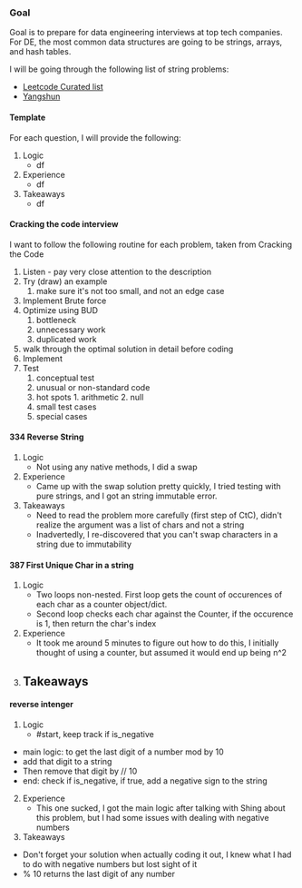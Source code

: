 ### Goal
Goal is to prepare for data engineering interviews at top tech companies. For DE, the most common data structures are going to be strings, arrays, and hash tables.

I will be going through the following list of string problems:
- [Leetcode Curated list](https://leetcode.com/explore/interview/card/top-interview-questions-easy/127/strings/879/)
- [Yangshun](https://yangshun.github.io/tech-interview-handbook/algorithms/string/)

#### Template
For each question, I will provide the following:

1. Logic
	- df
2. Experience
	- df
3. Takeaways
	- df

#### Cracking the code interview
I want to follow the following routine for each problem, taken from Cracking the Code
1. Listen - pay very close attention to the description
2. Try (draw) an example
	1. make sure it's not too small, and not an edge case
3. Implement Brute force
4. Optimize using BUD
	1. bottleneck
	2. unnecessary work
	3. duplicated work
5. walk through the optimal solution in detail before coding
6. Implement
7. Test
	1. conceptual test
	2. unusual or non-standard code
	3. hot spots 
			1. arithmetic
			2. null
	4. small test cases
	5. special cases

#### 334 Reverse String
1. Logic
	- Not using any native methods, I did a swap
2. Experience
	- Came up with the swap solution pretty quickly, I tried testing with pure strings, and I got an string immutable error. 
3. Takeaways
	- Need to read the problem more carefully (first step of CtC), didn't realize the argument was a list of chars and not a string
	- Inadvertedly, I re-discovered that you can't swap characters in a string due to immutability

#### 387 First Unique Char in a string
1. Logic
	- Two loops non-nested. First loop gets the count of occurences of each char as a counter object/dict. 
	- Second loop checks each char against the Counter, if the occurence is 1, then return the char's index
2. Experience
	- It took me around 5 minutes to figure out how to do this, I initially thought of using a counter, but assumed it would end up being n^2
3. Takeaways
	- 

#### reverse intenger
1. Logic
	- #start, keep track if is_negative
  - main logic: to get the last digit of a number mod by 10
  - add that digit to a string
  - Then remove that digit by // 10
  - end: check if is_negative, if true, add a negative sign to the string
2. Experience
	- This one sucked, I got the main logic after talking with Shing about this problem, but I had some issues with dealing with negative numbers
3. Takeaways
 - Don't forget your solution when actually coding it out, I knew what I had to do with negative numbers but lost sight of it
 - % 10 returns the last digit of any number
